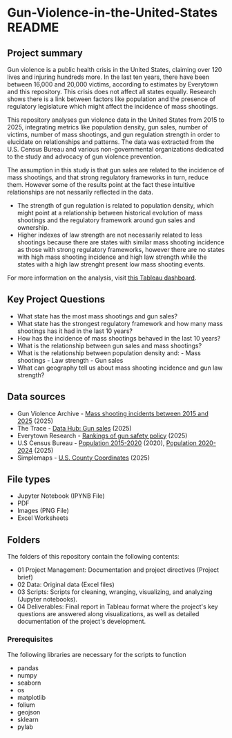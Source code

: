 # Gun-Violence-in-the-United-States README
## Project summary
Gun violence is a public health crisis in the United States, claiming over 120 lives and injuring hundreds more. In the last ten years, there have been between 16,000 and 20,000 victims, according to estimates by Everytown and this repository. This crisis does not affect all states equally. Research shows there is a link between factors like population and the presence of regulatory legislature which might affect the incidence of mass shootings. 

This repository analyses gun violence data in the United States from 2015 to 2025, integrating metrics like population density, gun sales, number of victims, number of mass shootings, and gun regulation strength in order to elucidate on relationships and patterns. The data was extracted from the U.S. Census Bureau and various non-governmental organizations dedicated to the study and advocacy of gun violence prevention. 

The assumption in this study is that gun sales are related to the incidence of mass shootings, and that strong regulatory frameworks in turn, reduce them. However some of the results point at the fact these intuitive relationships are not nessarily reflected in the data. 

- The strength of gun regulation is related to population density, which might point at a relationship between historical evolution of mass shootings and the regulatory framework around gun sales and ownership.
- Higher indexes of law strength are not necessarily related to less shootings because there are states with similar mass shooting incidence as those with strong regulatory frameworks, however there are no states with high mass shooting incidence and high law strength while the states with a high law strenght present low mass shooting events.

For more information on the analysis, visit [this Tableau dashboard](https://public.tableau.com/app/profile/alejandra.castro5591/viz/17042025_GunViolenceintheUS-CareerFoundryFinalProject/GunViolenceintheUS?publish=yes). 


## Key Project Questions 
- What state has the most mass shootings and gun sales?
- What state has the strongest regulatory framework and how many mass shootings has it had in the last 10 years? 
- How has the incidence of mass shootings behaved in the last 10 years?
- What is the relationship between gun sales and mass shootings?
- What is the relationship between population density and:
      - Mass shootings
      - Law strength
      - Gun sales
- What can geography tell us about mass shooting incidence and gun law strength? 

## Data sources
- Gun Violence Archive - [Mass shooting incidents between 2015 and 2025](https://www.gunviolencearchive.org/mass-shooting) (2025)
- The Trace - [Data Hub: Gun sales](https://datahub.thetrace.org/dataset/gun-sales/) (2025)
- Everytown Research - [Rankings of gun safety policy](https://everytownresearch.org/rankings/) (2025)
- U.S Census Bureau - [Population 2015-2020](https://www2.census.gov/programs-surveys/popest/datasets/2010-2015/counties/) (2020), [Population 2020-2024](https://www2.census.gov/programs-surveys/popest/datasets/2020-2024/counties/) (2025)
- Simplemaps - [U.S. County Coordinates](https://simplemaps.com/data/us-cities) (2025)

## File types
- Jupyter Notebook (IPYNB File)
- PDF
- Images (PNG File)
- Excel Worksheets

## Folders
The folders of this repository contain the following contents: 
- 01 Project Management: Documentation and project directives (Project brief)
- 02 Data: Original data (Excel files)
- 03 Scripts: Scripts for cleaning, wranging, visualizing, and analyzing (Jupyter notebooks).
- 04 Deliverables: Final report in Tableau format where the project's key questions are answered along visualizations, as well as detailed documentation of the project's development. 

### Prerequisites
The following libraries are necessary for the scripts to function
- pandas
- numpy
- seaborn
- os
- matplotlib
- folium
- geojson
- sklearn
- pylab
  

